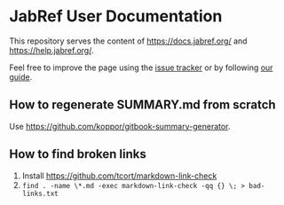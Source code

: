 # JabRef User Documentation

This repository serves the content of <https://docs.jabref.org/> and <https://help.jabref.org/>.

Feel free to improve the page using the [issue tracker](https://github.com/JabRef/help.jabref.org/issues) or by following [our guide](en/faq/how-to-improve-the-help-page.md).

## How to regenerate SUMMARY.md from scratch

Use <https://github.com/koppor/gitbook-summary-generator>.

## How to find broken links

1. Install https://github.com/tcort/markdown-link-check
2. `find . -name \*.md -exec markdown-link-check -qq {} \; > bad-links.txt`
